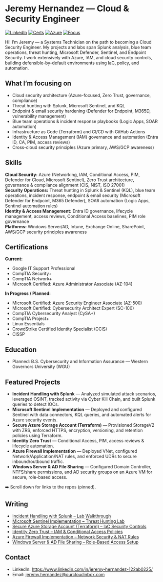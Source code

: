 # Jeremy Hernandez — Cloud & Security Engineer

[![LinkedIn](https://img.shields.io/badge/LinkedIn-jeremy--hernandez-blue)](#)
[![Certs](https://img.shields.io/badge/Certs-Security%2B%20%7C%20Network%2B%20%7C%20AZ--104%20%7C%20AZ--500-4c1)](#)
[![Azure](https://img.shields.io/badge/Cloud-Azure-informational)](#)
[![Focus](https://img.shields.io/badge/Focus-Cloud%20Security%20%7C%20IAM%20%7C%20DevSecOps-brightgreen)](#)

Hi! I’m Jeremy — a Systems Technician on the path to becoming a Cloud Security Engineer. My projects and labs span Splunk analysis, blue team operations, threat hunting, Microsoft Defender, Sentinel, and Endpoint Security. I work extensively with Azure, IAM, and cloud security controls, building defensible-by-default environments using IaC, policy, and automation.

## What I’m focusing on
- Cloud security architecture (Azure-focused, Zero Trust, governance, compliance)  
- Threat hunting with Splunk, Microsoft Sentinel, and KQL  
- Endpoint & email security hardening (Defender for Endpoint, M365D, vulnerability management)  
- Blue team operations & incident response playbooks (Logic Apps, SOAR automation)  
- Infrastructure as Code (Terraform) and CI/CD with GitHub Actions  
- Identity & Access Management (IAM) governance and automation (Entra ID, CA, PIM, access reviews)  
- Cross-cloud security principles (Azure primary, AWS/GCP awareness)  


## Skills
**Cloud Security:** Azure (Networking, IAM, Conditional Access, PIM, Defender for Cloud, Microsoft Sentinel), Zero Trust architecture, governance & compliance alignment (CIS, NIST, ISO 27001)  
**Security Operations:** Threat hunting in Splunk & Sentinel (KQL), blue team operations, incident response, endpoint & email security (Microsoft Defender for Endpoint, M365 Defender), SOAR automation (Logic Apps, Sentinel automation rules)  
**Identity & Access Management:** Entra ID governance, lifecycle management, access reviews, Conditional Access baselines, PIM role governance  
**Platforms:** Windows Server/AD, Intune, Exchange Online, SharePoint, AWS/GCP security principles awareness

## Certifications

**Current:**  
- Google IT Support Professional  
- CompTIA Security+  
- CompTIA Network+  
- Microsoft Certified: Azure Administrator Associate (AZ-104)  

**In Progress / Planned:**  
- Microsoft Certified: Azure Security Engineer Associate (AZ-500)  
- Microsoft Certified: Cybersecurity Architect Expert (SC-100)  
- CompTIA Cybersecurity Analyst (CySA+)  
- CompTIA Project+  
- Linux Essentials
- CrowdStrike Certified Identity Specialist (CCIS)
- CISSP

 ## Education
- Planned: B.S. Cybersecurity and Information Assurance — Western Governors University (WGU)

## Featured Projects
- **Incident Handling with Splunk** — Analyzed simulated attack scenarios, leveraged OSINT, tracked activity via Cyber Kill Chain, and built Splunk queries to detect IOCs.  
- **Microsoft Sentinel Implementation** — Deployed and configured Sentinel with data connectors, KQL queries, and automated alerts for Azure security events.
-  **Secure Azure Storage Account (Terraform)** — Provisioned StorageV2 with ZRS, enforced HTTPS, encryption, versioning, and retention policies using Terraform. 
- **Identity Zero Trust** — Conditional Access, PIM, access reviews & lifecycle automation.  
- **Azure Firewall Implementation** — Deployed VNet, configured Network/Application/NAT rules, and enforced UDRs to secure inbound/outbound traffic.
- **Windows Server & AD File Sharing** — Configured Domain Controller, NTFS/share permissions, and AD security groups on an Azure VM for secure, role-based access.

➡️ Scroll down for links to the repos (pinned).

## Writing

- [Incident Handling with Splunk – Lab Walkthrough](link-to-repo-or-doc)  
- [Microsoft Sentinel Implementation – Threat Hunting Lab](https://github.com/Jays-Cloud/microsoft-sentinel-implementation)  
- [Secure Azure Storage Account (Terraform) – IaC Security Controls](link-to-repo-or-doc)  
- [Identity Zero Trust – IAM & Conditional Access Policies](link-to-repo-or-doc)  
- [Azure Firewall Implementation – Network Security & NAT Rules](https://github.com/Jays-Cloud/azure-firewall-implementation)  
- [Windows Server & AD File Sharing – Role-Based Access Setup](link-to-repo-or-doc)


## Contact
- LinkedIn: https://www.linkedin.com/in/jeremy-hernandez-122ab0225/
- Email: jeremy.hernandez@ourcloudinbox.com

<!--
**Jays-Cloud/Jays-Cloud** is a ✨ _special_ ✨ repository because its `README.md` (this file) appears on your GitHub profile.

Here are some ideas to get you started:

- 🔭 I’m currently working on ...
- 🌱 I’m currently learning ...
- 👯 I’m looking to collaborate on ...
- 🤔 I’m looking for help with ...
- 💬 Ask me about ...
- 📫 How to reach me: ...
- 😄 Pronouns: ...
- ⚡ Fun fact: ...
-->
